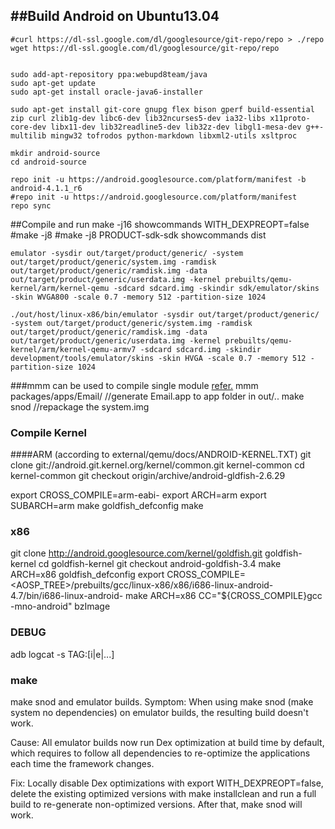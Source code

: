 ##Build Android on Ubuntu13.04
---
	
	#curl https://dl-ssl.google.com/dl/googlesource/git-repo/repo > ./repo
	wget https://dl-ssl.google.com/dl/googlesource/git-repo/repo

	
	sudo add-apt-repository ppa:webupd8team/java
	sudo apt-get update
	sudo apt-get install oracle-java6-installer
	
	sudo apt-get install git-core gnupg flex bison gperf build-essential zip curl zlib1g-dev libc6-dev lib32ncurses5-dev ia32-libs x11proto-core-dev libx11-dev lib32readline5-dev lib32z-dev libgl1-mesa-dev g++-multilib mingw32 tofrodos python-markdown libxml2-utils xsltproc
  
  	mkdir android-source
	cd android-source
	
	repo init -u https://android.googlesource.com/platform/manifest -b android-4.1.1_r6
	#repo init -u https://android.googlesource.com/platform/manifest
	repo sync

##Compile and run
	make -j16 showcommands WITH_DEXPREOPT=false
	#make -j8
	#make -j8 PRODUCT-sdk-sdk showcommands dist
	
	emulator -sysdir out/target/product/generic/ -system out/target/product/generic/system.img -ramdisk out/target/product/generic/ramdisk.img -data out/target/product/generic/userdata.img -kernel prebuilts/qemu-kernel/arm/kernel-qemu -sdcard sdcard.img -skindir sdk/emulator/skins -skin WVGA800 -scale 0.7 -memory 512 -partition-size 1024

	./out/host/linux-x86/bin/emulator -sysdir out/target/product/generic/ -system out/target/product/generic/system.img -ramdisk out/target/product/generic/ramdisk.img -data out/target/product/generic/userdata.img -kernel prebuilts/qemu-kernel/arm/kernel-qemu-armv7 -sdcard sdcard.img -skindir development/tools/emulator/skins -skin HVGA -scale 0.7 -memory 512 -partition-size 1024

###mmm can be used to compile single module [refer.](http://blog.csdn.net/luoshengyang/article/details/6566662)
	mmm packages/apps/Email/	//generate Email.app to app folder in out/..
	make snod			//repackage the system.img

### Compile Kernel

####ARM
(according to external/qemu/docs/ANDROID-KERNEL.TXT)
git clone git://android.git.kernel.org/kernel/common.git kernel-common
cd kernel-common
git checkout origin/archive/android-gldfish-2.6.29

export CROSS_COMPILE=arm-eabi-
export ARCH=arm
export SUBARCH=arm
make goldfish_defconfig
make

### x86
git clone http://android.googlesource.com/kernel/goldfish.git goldfish-kernel
cd goldfish-kernel
git checkout android-goldfish-3.4
make ARCH=x86 goldfish_defconfig
export CROSS\_COMPILE=<AOSP_TREE>/prebuilts/gcc/linux-x86/x86/i686-linux-android-4.7/bin/i686-linux-android-
make ARCH=x86 CC="${CROSS_COMPILE}gcc -mno-android" bzImage

### DEBUG
adb logcat -s TAG:[i|e|...]

### make
make snod and emulator builds.
Symptom: When using make snod (make system no dependencies) on emulator builds, the resulting build doesn't work.

Cause: All emulator builds now run Dex optimization at build time by default, which requires to follow all dependencies to re-optimize the applications each time the framework changes.

Fix: Locally disable Dex optimizations with export WITH_DEXPREOPT=false, delete the existing optimized versions with make installclean and run a full build to re-generate non-optimized versions. After that, make snod will work.


